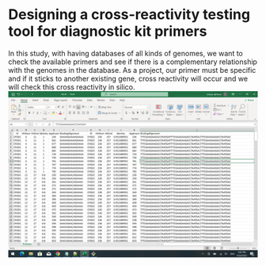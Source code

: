 # Designing a cross-reactivity testing tool for diagnostic kit primers
In this study, with having databases of all kinds of genomes, we want to check the available primers and see if there is a complementary relationship with the genomes in the database. As a project, our primer must be specific and if it sticks to another existing gene, cross reactivity will occur and we will check this cross reactivity in silico.
![Result](https://raw.githubusercontent.com/alireza-dantism/Designing-a-cross-reactivity-testing-tool-for-diagnostic-kit-primers/master/result.png)
